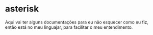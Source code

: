 # asterisk
Aqui vai ter alguns documentações para eu não esquecer como eu fiz, então está no meu linguajar, para facilitar o meu entendimento.
